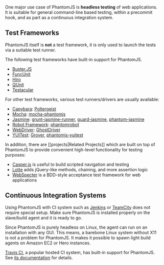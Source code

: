 One major use case of PhantomJS is **headless testing** of web applications. It is suitable for general command-line based testing, within a precommit hook, and as part as a continuous integration system.

## Test Frameworks

PhantomJS itself is **not** a test framework, it is only used to launch the tests via a suitable test runner.

The following test frameworks have built-in support for PhantomJS.

* [Buster.JS](http://busterjs.org)
* [FuncUnit](http://funcunit.com)
* [Hiro](http://hirojs.com)
* [QUnit](http://qunitjs.com)
* [Testacular](http://vojtajina.github.com/testacular)

For other test frameworks, various test runners/drivers are usually available:

* [Capybara](http://jnicklas.github.com/capybara/): [Poltergeist](https://github.com/jonleighton/poltergeist)
* [Mocha](http://visionmedia.github.com/mocha/): [mocha-phantomjs](http://metaskills.net/mocha-phantomjs)
* [Jasmine](https://github.com/pivotal/jasmine): [grunt-jasmine-runner](https://github.com/jasmine-contrib/grunt-jasmine-runner), [guard-jasmine](https://github.com/netzpirat/guard-jasmine), [phantom-jasmine](https://github.com/jcarver989/phantom-jasmine)
* [Robot Framework](http://code.google.com/p/robotframework/): [phantomrobot](https://github.com/datakurre/phantomrobot)
* [WebDriver](http://dvcs.w3.org/hg/webdriver/raw-file/tip/webdriver-spec.html): [GhostDriver](https://github.com/detro/ghostdriver)
* [YUITest](http://yuilibrary.com/projects/yuitest/): [Grover](https://github.com/davglass/grover), [phantomjs-yuitest](https://github.com/metafeather/phantomjs-yuitest)

In addition, there are [[projects|Related Projects]] which are built on top of PhantomJS to provide convenient high-level functionality for testing purposes:

* [Casper.js](https://casperjs.org) is useful to build scripted navigation and testing
* [Lotte](https://github.com/StanAngeloff/lotte) adds jQuery-like methods, chaining, and more assertion logic
* [WebSpecter](https://github.com/jgonera/webspecter) is a BDD-style acceptance test framework for web applications

## Continuous Integration Systems

Using PhantomJS with CI system such as [Jenkins](http://jenkins-ci.org/) or [TeamCity](http://www.jetbrains.com/teamcity/) does not require special setup. Make sure PhantomJS is installed properly on the slave/build agent and it is ready to go.

Since PhantomJS is purely headless on Linux, the agent can run on an installation with any GUI. This means, a barebone Linux system without X11 is not a problem for PhantomJS. It makes it possible to spawn light build agents on Amazon EC2 or Hero instances.

[Travis CI](http://about.travis-ci.org/), a popular hosted CI system, has built-in support for PhantomJS. See [its documentation](http://about.travis-ci.org/docs/user/gui-and-headless-browsers/) for details.


